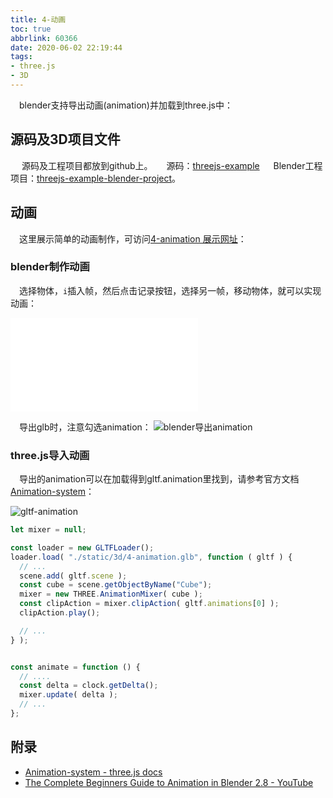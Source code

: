 ```yaml
---
title: 4-动画
toc: true
abbrlink: 60366
date: 2020-06-02 22:19:44
tags:
- three.js
- 3D
---
```

&emsp;blender支持导出动画(animation)并加载到three.js中：

## 源码及3D项目文件
&emsp; 源码及工程项目都放到github上。
&emsp; 源码：[threejs-example](https://github.com/alwxkxk/threejs-example)
&emsp; Blender工程项目：[threejs-example-blender-project](https://github.com/alwxkxk/threejs-example-blender-project)。

## 动画
&emsp;这里展示简单的动画制作，可访问[4-animation 展示网址](http://3d.scaugreen.cn/4-animation.html)：

### blender制作动画
&emsp;选择物体，`i`插入帧，然后点击记录按钮，选择另一帧，移动物体，就可以实现动画：

<iframe src="//player.bilibili.com/player.html?bvid=BV1kK4y1P7ga&page=1" scrolling="no" border="0" frameborder="no" framespacing="0" allowfullscreen="true" class="bilibili-video"> </iframe>

&emsp;导出glb时，注意勾选animation：
![blender导出animation](/blog_images/3d/blender导出animation.png)

### three.js导入动画
&emsp;导出的animation可以在加载得到gltf.animation里找到，请参考官方文档[Animation-system](https://threejs.org/docs/#manual/en/introduction/Animation-system)：

![gltf-animation](/blog_images/3d/gltf-animation.png)

```js
let mixer = null;

const loader = new GLTFLoader();
loader.load( "./static/3d/4-animation.glb", function ( gltf ) {
  // ...
  scene.add( gltf.scene );
  const cube = scene.getObjectByName("Cube");
  mixer = new THREE.AnimationMixer( cube );
  const clipAction = mixer.clipAction( gltf.animations[0] );
  clipAction.play();

  // ...
} );


const animate = function () {
  // ....
  const delta = clock.getDelta();
  mixer.update( delta );
  // ...
};
```


## 附录
- [Animation-system - three.js docs](https://threejs.org/docs/#manual/en/introduction/Animation-system)
- [The Complete Beginners Guide to Animation in Blender 2.8 - YouTube](https://www.youtube.com/watch?v=zp6kCe5Kmf4)